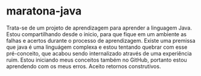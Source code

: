 ﻿# maratona-java
Trata-se de um projeto de aprendizagem para aprender a linguagem Java. 
Estou compartilhando desde o inicio, para que fique em um ambiente as falhas e acertos durante o processo de aprendizagem. 
Existe uma premissa que java é uma linguágem complexa e estou tentando quebrar com esse pré-conceito, que acabou sendo internalizado através de uma experiência ruim. 
Estou iniciando meus conceitos também no GitHub, portanto estou aprendendo com os meus erros. Aceito retornos construtivos. 

